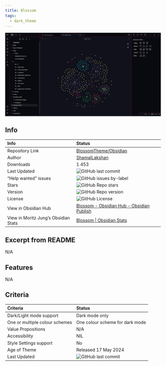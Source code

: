 ```yaml
---
title: Blossom
tags:
  - dark_theme
---
```


![Blossom Theme Screenshot](https://raw.githubusercontent.com/BlossomTheme/Obsidian/refs/heads/master/screenshot01.png)

## Info

| Info                                 | Status                                                                                                                                                                                                         |
| :----------------------------------- | :------------------------------------------------------------------------------------------------------------------------------------------------------------------------------------------------------------- |
| Repository Link                      | [BlossomTheme/Obsidian](https://github.com/BlossomTheme/Obsidian)                                                                                                                                              |
| Author                               | [ShamalLakshan](https://github.com/ShamalLakshan)                                                                                                                                                              |
| Downloads                            | 1 453                                                                                                                                                                                                          |
| Last Updated                         | ![GitHub last commit](https://img.shields.io/github/last-commit/BlossomTheme/Obsidian?color=573E7A&amp;label=last%20update&amp;logo=github&amp;style=for-the-badge) |
| “Help wanted” issues                 | ![GitHub issues by-label](https://img.shields.io/github/issues/BlossomTheme/Obsidian/help%20wanted?color=573E7A&amp;logo=github&amp;style=for-the-badge)            |
| Stars                                | ![GitHub Repo stars](https://img.shields.io/github/stars/BlossomTheme/Obsidian?color=573E7A&amp;logo=github&amp;style=for-the-badge)                                |
| Version                              | ![GitHub Repo version](https://img.shields.io/github/v/release/BlossomTheme/Obsidian?color=573E7A&amp;logo=github&amp;style=for-the-badge&sort=semver)              |
| License                              | ![GitHub License](https://img.shields.io/github/license/BlossomTheme/Obsidian?style=for-the-badge)                                                                   |
| View in Obsidian Hub                 | [Blossom \- Obsidian Hub \- Obsidian Publish](https://publish.obsidian.md/hub/02+-+Community+Expansions/02.05+All+Community+Expansions/Themes/Blossom)                                                         |
| View in Moritz Jung’s Obsidian Stats | [Blossom \| Obsidian Stats](https://www.moritzjung.dev/obsidian-stats/themes/blossom/)                                                                                                                         |

## Excerpt from README

N/A

## Features

N/A

## Criteria

| Criteria                       | Status                                                                                                                                                                                                         |
| :----------------------------- | :------------------------------------------------------------------------------------------------------------------------------------------------------------------------------------------------------------- |
| Dark/Light mode support        | Dark mode only                                                                                                                                                                                                 |
| One or multiple colour schemes | One colour scheme for dark mode                                                                                                                                                                                |
| Value Propositions             | N/A                                                                                                                                                                                                            |
| Accessibility                  | NIL                                                                                                                                                                                                            |
| Style Settings support         | No                                                                                                                                                                                                             |
| Age of Theme                   | Released 17 May 2024                                                                                                                                                                                           |
| Last Updated                   | ![GitHub last commit](https://img.shields.io/github/last-commit/BlossomTheme/Obsidian?color=573E7A&amp;label=last%20update&amp;logo=github&amp;style=for-the-badge) |
